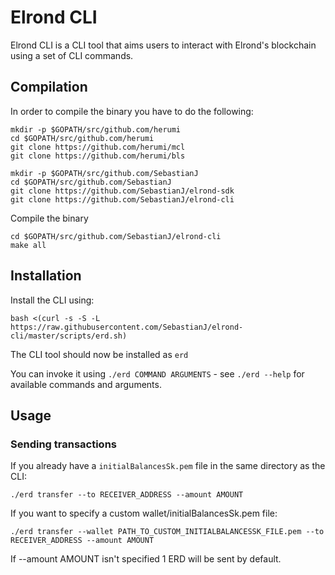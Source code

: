 # Elrond CLI

Elrond CLI is a CLI tool that aims users to interact with Elrond's blockchain using a set of CLI commands.

## Compilation

In order to compile the binary you have to do the following:
```
mkdir -p $GOPATH/src/github.com/herumi
cd $GOPATH/src/github.com/herumi
git clone https://github.com/herumi/mcl
git clone https://github.com/herumi/bls

mkdir -p $GOPATH/src/github.com/SebastianJ
cd $GOPATH/src/github.com/SebastianJ
git clone https://github.com/SebastianJ/elrond-sdk
git clone https://github.com/SebastianJ/elrond-cli
```

Compile the binary
```
cd $GOPATH/src/github.com/SebastianJ/elrond-cli
make all
```

## Installation

Install the CLI using:

`bash <(curl -s -S -L https://raw.githubusercontent.com/SebastianJ/elrond-cli/master/scripts/erd.sh)`

The CLI tool should now be installed as `erd`

You can invoke it using `./erd COMMAND ARGUMENTS` - see `./erd --help` for available commands and arguments.

## Usage

### Sending transactions

If you already have a `initialBalancesSk.pem` file in the same directory as the CLI:

`./erd transfer --to RECEIVER_ADDRESS --amount AMOUNT`

If you want to specify a custom wallet/initialBalancesSk.pem file:

`./erd transfer --wallet PATH_TO_CUSTOM_INITIALBALANCESSK_FILE.pem --to RECEIVER_ADDRESS --amount AMOUNT`

If --amount AMOUNT isn't specified 1 ERD will be sent by default.
